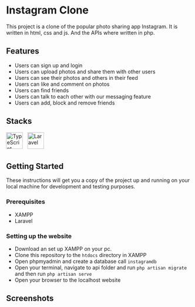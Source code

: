 # Instagram Clone

This project is a clone of the popular photo sharing app Instagram. It is written in html, css and js. And the APIs where written in php.

## Features

- Users can sign up and login
- Users can upload photos and share them with other users
- Users can see their photos and others in their feed
- Users can like and comment on photos
- Users can find friends
- Users can talk to each other with our messaging feature
- Users can add, block and remove friends

## Stacks
<img align="left" alt="TypeScript" width="45px" style="padding-right:10px;" src="https://cdn.jsdelivr.net/gh/devicons/devicon/icons/javascript/javascript-plain.svg" />
<img align="left" alt="Laravel" width="45px" style="padding-right:10px;" src="https://cdn.jsdelivr.net/gh/devicons/devicon/icons/laravel/laravel-plain-wordmark.svg" />


</br>
<br>
<br>

## Getting Started

These instructions will get you a copy of the project up and running on your local machine for development and testing purposes.

### Prerequisites

- XAMPP
- Laravel

### Setting up the website

- Download an set up XAMPP on your pc.
- Clone this repository to the `htdocs` directory in XAMPP
- Open phpmyadmin and create a database call `instagramdb`
- Open your terminal, navigate to api folder and run `php artisan migrate` and then run `php artisan serve`
- Open your browser to the localhost website

## Screenshots
